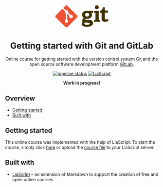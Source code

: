 <!-- markdownlint-disable -->
<div align="center">
<p><a href="https://git-scm.com/"><img src="./assets/images/git-logo.svg" width="175px"></a></p>

# Getting started with Git and GitLab

Online course for getting started with the version control system [Git](https://git-scm.com/)
and the open source software development platform [GitLab](https://about.gitlab.com/).

[![pipeline status](https://cau-git.rz.uni-kiel.de/fdm/schulungen/git-einfuehrung/badges/main/pipeline.svg)](https://cau-git.rz.uni-kiel.de/fdm/schulungen/git-einfuehrung/-/pipelines)
[![LiaScript](https://raw.githubusercontent.com/LiaScript/LiaScript/master/badges/course.svg)](https://liascript.github.io/course/?https://cau-git.rz.uni-kiel.de/fdm/schulungen/git-einfuehrung/-/raw/main/course.md)

**Work in progress!**

</div>
<!-- markdownlint-restore -->

## Overview

- [Getting started](#getting-started)
- [Built with](#built-with)

## Getting started

This online course was implemented with the help of LiaScript. To start the course,
simply click [here](https://liascript.github.io/course/?https://cau-git.rz.uni-kiel.de/fdm/schulungen/git-einfuehrung/-/blob/main/course.md)
or upload the [course file](./course.md) to your LiaScript server.

## Built with

- [LiaScript](https://liascript.github.io/) – an extension of Markdown to
support the creation of free and open online courses

